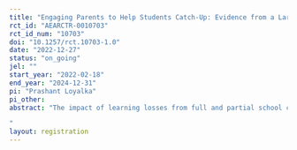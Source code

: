```yaml
---
title: "Engaging Parents to Help Students Catch-Up: Evidence from a Large-Scale RCT in India"
rct_id: "AEARCTR-0010703"
rct_id_num: "10703"
doi: "10.1257/rct.10703-1.0"
date: "2022-12-27"
status: "on_going"
jel: ""
start_year: "2022-02-18"
end_year: "2024-12-31"
pi: "Prashant Loyalka"
pi_other:
abstract: "The impact of learning losses from full and partial school closures during the pandemic has the potential to impact individual and household livelihoods as well as economic development for decades to come. Given the seriousness of the repercussions of learning losses in general and among students from disadvantaged backgrounds in particular, policymakers and researchers have introduced a variety of programs and policies to help students “catch-up” on the curriculum that they may have missed during full or partial school closures. To help catch students up, policymakers and researchers have often sought to rely on additional levers outside of the traditional set of school inputs, such as additional time after school or greater inputs from households and the community. To date, the cost-effectiveness of such catch-up policies and programs has seldom been rigorously evaluated. The purpose of this study is to examine the cost-effectiveness of one pandemic catch-up intervention—engaging parents in children’s schoolwork by telephone—in improving children’s learning outcomes. To fulfill this purpose, we conduct a randomized controlled trial with 1,128 students and their parents in one rural region of India. 
"
layout: registration
---
```


